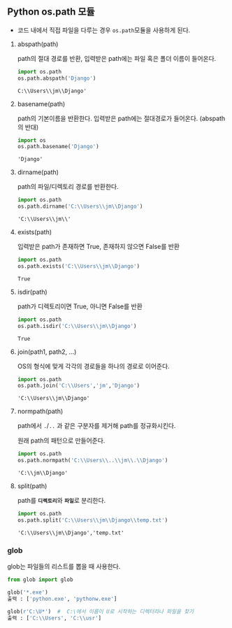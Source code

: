## Python os.path 모듈



- 코드 내에서 직접 파일을 다루는 경우 `os.path`모듈을 사용하게 된다.



1. abspath(path)

   path의 절대 경로를 반환, 입력받은 path에는 파일 혹은 폴더 이름이 들어온다.

   ```python
   import os.path
   os.path.abspath('Django')
   ```

   ```
   C:\\Users\\jm\\Django'
   ```

   

2. basename(path)

   path의 기본이름을 반환한다. 입력받은 path에는 절대경로가 들어온다. (abspath의 반대)

   ```python
   import os
   os.path.basename('Django')
   ```

   ```
   'Django'
   ```



3. dirname(path)

   path의 파일/디렉토리 경로를 반환한다.

   ```python
   import os.path
   os.path.dirname('C:\\Users\\jm\\Django')
   ```

   ```
   'C:\\Users\\jm\\'
   ```



4. exists(path)

   입력받은 path가 존재하면 True, 존재하지 않으면 False를 반환

   ```python
   import os.path
   os.path.exists('C:\\Users\\jm\\Django')
   ```

   ```
   True
   ```

   

5. isdir(path)

   path가 디렉토리이면 True, 아니면 False를 반환

   ```python
   import os.path
   os.path.isdir('C:\\Users\\jm\\Django')
   ```

   ```
   True
   ```



6. join(path1, path2, ...)

   OS의 형식에 맞게 각각의 경로들을 하나의 경로로 이어준다.

   ```python
   import os.path
   os.path.join('C:\\Users','jm','Django')
   ```

   ```
   'C:\\Users\\jm\\Django'
   ```



7. normpath(path)

   path에서 `.`/`..` 과 같은 구분자를 제거해 path를 정규화시킨다.

   원래 path의 패턴으로 만들어준다.

   ```python
   import os.path
   os.path.normpath('C:\\Users\\..\\jm\\.\\Django')
   ```

   ```
   'C:\\jm\\Django'
   ```

   

8. split(path)

   path를 <b>`디렉토리`</b>와 <b>`파일`</b>로 분리한다.

   ```python
   import os.path
   os.path.split('C:\\Users\\jm\\Django\\temp.txt')
   ```

   ```
   'C:\\Users\\jm\\Django','temp.txt'
   ```



### glob

glob는 파일들의 리스트를 뽑을 때 사용한다.

```python
from glob import glob

glob('*.exe')
출력 : ['python.exe', 'pythonw.exe']

glob(r'C:\U*')  #  C:\에서 이름이 U로 시작하는 디렉터리나 파일을 찾기
출력 : ['C:\\Users', 'C:\\usr']
```

